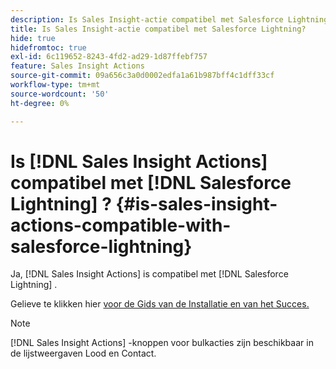 ```yaml
---
description: Is Sales Insight-actie compatibel met Salesforce Lightning? - Marketo Docs - Productdocumentatie
title: Is Sales Insight-actie compatibel met Salesforce Lightning?
hide: true
hidefromtoc: true
exl-id: 6c119652-8243-4fd2-ad29-1d87ffebf757
feature: Sales Insight Actions
source-git-commit: 09a656c3a0d0002edfa1a61b987bff4c1dff33cf
workflow-type: tm+mt
source-wordcount: '50'
ht-degree: 0%

---
```


# Is [!DNL Sales Insight Actions] compatibel met [!DNL Salesforce Lightning] ? {#is-sales-insight-actions-compatible-with-salesforce-lightning}

Ja, [!DNL Sales Insight Actions] is compatibel met [!DNL Salesforce Lightning] .

Gelieve te klikken hier [&#x200B; voor de Gids van de Installatie en van het Succes.](https://s3.amazonaws.com/tout-user-store/salesforce/assets/SF+Guide+for+Lightning.pdf)

>[!NOTE]
>
>[!DNL Sales Insight Actions] -knoppen voor bulkacties zijn beschikbaar in de lijstweergaven Lood en Contact.
